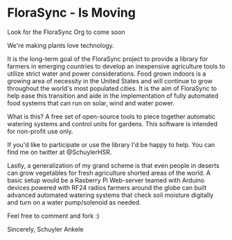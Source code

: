 # FloraSync - Is Moving

Look for the FloraSync Org to come soon

We're making plants love technology.

It is the long-term goal of the FloraSync project to provide a library for farmers in emerging countries to develop an inexpensive 
agriculture tools to utilize strict water and power considerations.  Food grown indoors is a growing area of necessity in the United States and will continue to grow throughout the world's most populated cities.  It is the aim of FloraSync to help ease this transition and aide in the implementation of fully automated food systems that can run on solar, wind and water power.    

What is this?
A free set of open-source tools to piece together automatic watering systems and control units for gardens.  This software is intended for non-profit use only.   

If you'd like to participate or use the library I'd be happy to help.  You can find me on twitter at @SchuylerHSR.

Lastly, a generalization of my grand scheme is that even people in deserts can grow vegetables for fresh agriculture shorted areas of the world.  A basic setup would be a Rasberry Pi Web-server teamed with Arduino devices powered with RF24 radios farmers around the globe can built advanced automated watering systems that check soil moisture digitally and turn on a water pump/solenoid as needed.  

Feel free to comment and fork :)

Sincerely,
Schuyler Ankele
